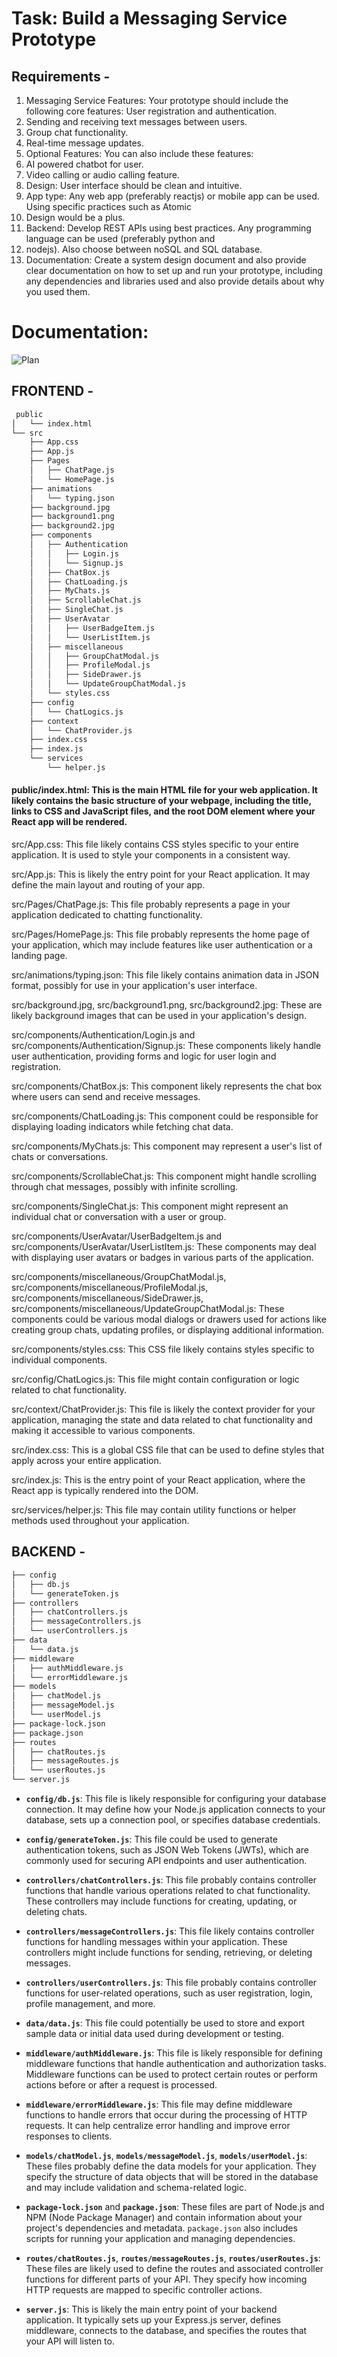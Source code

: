 # Task: Build a Messaging Service Prototype


## Requirements - 
1. Messaging Service Features: Your prototype should include the following core features:
User registration and authentication.
2. Sending and receiving text messages between users.
3. Group chat functionality.
4. Real-time message updates.
5. Optional Features:  You can also include these features:
6. AI powered chatbot for user.
7. Video calling or audio calling feature.
8. Design: User interface should be clean and intuitive.
9. App type: Any web app (preferably reactjs) or mobile app can be used. Using specific practices such as Atomic 
10. Design would be a plus.
11. Backend: Develop REST APIs using best practices. Any programming language can be used (preferably python and
12. nodejs). Also choose between noSQL and SQL database.
13. Documentation: Create a system design document and also provide clear documentation on how to set up and run your prototype, including any dependencies and libraries used and also provide details about why you used them.


# Documentation:
![Plan](https://github.com/harshitajha4680/Messaging-Service-Prototype-Full-Stack-Project/blob/main/COMPLETE_PLAN.png)

## FRONTEND -
```bash
 public
│   └── index.html
└── src
    ├── App.css
    ├── App.js
    ├── Pages
    │   ├── ChatPage.js
    │   └── HomePage.js
    ├── animations
    │   └── typing.json
    ├── background.jpg
    ├── background1.png
    ├── background2.jpg
    ├── components
    │   ├── Authentication
    │   │   ├── Login.js
    │   │   └── Signup.js
    │   ├── ChatBox.js
    │   ├── ChatLoading.js
    │   ├── MyChats.js
    │   ├── ScrollableChat.js
    │   ├── SingleChat.js
    │   ├── UserAvatar
    │   │   ├── UserBadgeItem.js
    │   │   └── UserListItem.js
    │   ├── miscellaneous
    │   │   ├── GroupChatModal.js
    │   │   ├── ProfileModal.js
    │   │   ├── SideDrawer.js
    │   │   └── UpdateGroupChatModal.js
    │   └── styles.css
    ├── config
    │   └── ChatLogics.js
    ├── context
    │   └── ChatProvider.js
    ├── index.css
    ├── index.js
    └── services
        └── helper.js

```

#### public/index.html: This is the main HTML file for your web application. It likely contains the basic structure of your webpage, including the title, links to CSS and JavaScript files, and the root DOM element where your React app will be rendered.

src/App.css: This file likely contains CSS styles specific to your entire application. It is used to style your components in a consistent way.

src/App.js: This is likely the entry point for your React application. It may define the main layout and routing of your app.

src/Pages/ChatPage.js: This file probably represents a page in your application dedicated to chatting functionality.

src/Pages/HomePage.js: This file probably represents the home page of your application, which may include features like user authentication or a landing page.

src/animations/typing.json: This file likely contains animation data in JSON format, possibly for use in your application's user interface.

src/background.jpg, src/background1.png, src/background2.jpg: These are likely background images that can be used in your application's design.

src/components/Authentication/Login.js and src/components/Authentication/Signup.js: These components likely handle user authentication, providing forms and logic for user login and registration.

src/components/ChatBox.js: This component likely represents the chat box where users can send and receive messages.

src/components/ChatLoading.js: This component could be responsible for displaying loading indicators while fetching chat data.

src/components/MyChats.js: This component may represent a user's list of chats or conversations.

src/components/ScrollableChat.js: This component might handle scrolling through chat messages, possibly with infinite scrolling.

src/components/SingleChat.js: This component might represent an individual chat or conversation with a user or group.

src/components/UserAvatar/UserBadgeItem.js and src/components/UserAvatar/UserListItem.js: These components may deal with displaying user avatars or badges in various parts of the application.

src/components/miscellaneous/GroupChatModal.js, src/components/miscellaneous/ProfileModal.js, src/components/miscellaneous/SideDrawer.js, src/components/miscellaneous/UpdateGroupChatModal.js: These components could be various modal dialogs or drawers used for actions like creating group chats, updating profiles, or displaying additional information.

src/components/styles.css: This CSS file likely contains styles specific to individual components.

src/config/ChatLogics.js: This file might contain configuration or logic related to chat functionality.

src/context/ChatProvider.js: This file is likely the context provider for your application, managing the state and data related to chat functionality and making it accessible to various components.

src/index.css: This is a global CSS file that can be used to define styles that apply across your entire application.

src/index.js: This is the entry point of your React application, where the React app is typically rendered into the DOM.

src/services/helper.js: This file may contain utility functions or helper methods used throughout your application.


## BACKEND -

```bash
├── config
│   ├── db.js
│   └── generateToken.js
├── controllers
│   ├── chatControllers.js
│   ├── messageControllers.js
│   └── userControllers.js
├── data
│   └── data.js
├── middleware
│   ├── authMiddleware.js
│   └── errorMiddleware.js
├── models
│   ├── chatModel.js
│   ├── messageModel.js
│   └── userModel.js
├── package-lock.json
├── package.json
├── routes
│   ├── chatRoutes.js
│   ├── messageRoutes.js
│   └── userRoutes.js
└── server.js

```
- **`config/db.js`**: This file is likely responsible for configuring your database connection. It may define how your Node.js application connects to your database, sets up a connection pool, or specifies database credentials.

- **`config/generateToken.js`**: This file could be used to generate authentication tokens, such as JSON Web Tokens (JWTs), which are commonly used for securing API endpoints and user authentication.

- **`controllers/chatControllers.js`**: This file probably contains controller functions that handle various operations related to chat functionality. These controllers may include functions for creating, updating, or deleting chats.

- **`controllers/messageControllers.js`**: This file likely contains controller functions for handling messages within your application. These controllers might include functions for sending, retrieving, or deleting messages.

- **`controllers/userControllers.js`**: This file probably contains controller functions for user-related operations, such as user registration, login, profile management, and more.

- **`data/data.js`**: This file could potentially be used to store and export sample data or initial data used during development or testing.

- **`middleware/authMiddleware.js`**: This file is likely responsible for defining middleware functions that handle authentication and authorization tasks. Middleware functions can be used to protect certain routes or perform actions before or after a request is processed.

- **`middleware/errorMiddleware.js`**: This file may define middleware functions to handle errors that occur during the processing of HTTP requests. It can help centralize error handling and improve error responses to clients.

- **`models/chatModel.js`**, **`models/messageModel.js`**, **`models/userModel.js`**: These files probably define the data models for your application. They specify the structure of data objects that will be stored in the database and may include validation and schema-related logic.

- **`package-lock.json`** and **`package.json`**: These files are part of Node.js and NPM (Node Package Manager) and contain information about your project's dependencies and metadata. `package.json` also includes scripts for running your application and managing dependencies.

- **`routes/chatRoutes.js`**, **`routes/messageRoutes.js`**, **`routes/userRoutes.js`**: These files are likely used to define the routes and associated controller functions for different parts of your API. They specify how incoming HTTP requests are mapped to specific controller actions.

- **`server.js`**: This is likely the main entry point of your backend application. It typically sets up your Express.js server, defines middleware, connects to the database, and specifies the routes that your API will listen to.
